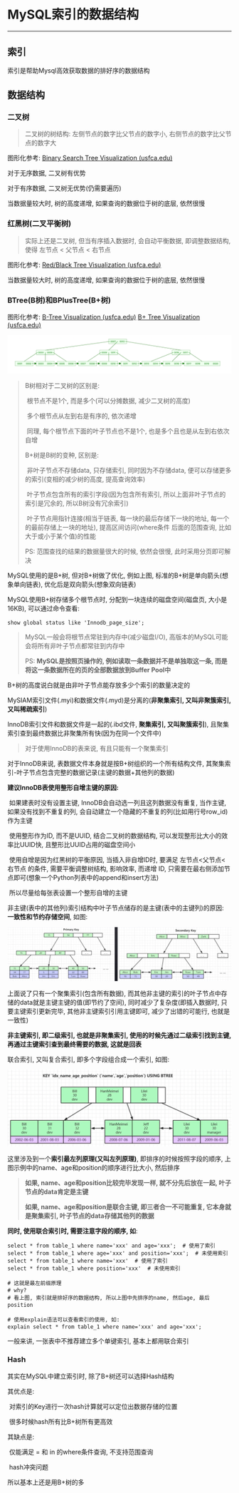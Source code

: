 # MySQL索引的数据结构

---

## 索引

索引是帮助Mysql高效获取数据的排好序的数据结构

## 数据结构

### 二叉树

> 二叉树的树结构: 左侧节点的数字比父节点的数字小, 右侧节点的数字比父节点的数字大

图形化参考: [Binary Search Tree Visualization (usfca.edu)](https://www.cs.usfca.edu/~galles/visualization/BST.html)

对于无序数据, 二叉树有优势

对于有序数据, 二叉树无优势(仍需要遍历)

当数据量较大时, 树的高度递增, 如果查询的数据位于树的底层, 依然很慢

### 红黑树(二叉平衡树)

> 实际上还是二叉树, 但当有序插入数据时, 会自动平衡数据, 即调整数据结构, 使得 左节点 < 父节点 < 右节点

图形化参考: [Red/Black Tree Visualization (usfca.edu)](https://www.cs.usfca.edu/~galles/visualization/RedBlack.html)

当数据量较大时, 树的高度递增, 如果查询的数据位于树的底层, 依然很慢

### BTree(B树)和BPlusTree(B+树)

图形化参考: [B-Tree Visualization (usfca.edu)](https://www.cs.usfca.edu/~galles/visualization/BTree.html) [B+ Tree Visualization (usfca.edu)](https://www.cs.usfca.edu/~galles/visualization/BPlusTree.html)

![image1](../images/image1.png)

> B树相对于二叉树的区别是:
>
> ​	根节点不是1个, 而是多个(可以分摊数据, 减少二叉树的高度)
>
> ​	多个根节点从左到右是有序的, 依次递增
>
> ​	同理, 每个根节点下面的叶子节点也不是1个, 也是多个且也是从左到右依次自增
>
> B+树是B树的变种, 区别是:
>
> ​	非叶子节点不存储data, 只存储索引, 同时因为不存储data, 便可以存储更多的索引(变相的减少树的高度, 提高查询效率)
>
> ​	叶子节点包含所有的索引字段(因为包含所有索引, 所以上面非叶子节点的索引是冗余的, 所以B树没有冗余索引)
>
> ​	叶子节点用指针连接(相当于链表, 每一块的最后存储下一块的地址, 每一个的最前存储上一块的地址), 提高区间访问(where条件	后面的范围查询, 比如大于或小于某个值)的性能
>
>  	PS: 范围查找的结果的数据量很大的时候, 依然会很慢, 此时采用分页即可解决

MySQL使用的是B+树, 但对B+树做了优化, 例如上图, 标准的B+树是单向箭头(想象单向链表), 优化后是双向箭头(想象双向链表)

MySQL使用B+树存储多个根节点时, 分配到一块连续的磁盘空间(磁盘页, 大小是16KB), 可以通过命令查看:

```mysql
show global status like 'Innodb_page_size';
```

> MySQL一般会将根节点常驻到内存中(减少磁盘I/O), 高版本的MySQL可能会将所有非叶子节点都常驻到内存中
>
> PS: **MySQL是按照页操作的, 例如读取一条数据并不是单独取这一条, 而是将这一条数据所在的页的全部数据放到Buffer Pool中**

B+树的高度说白就是由非叶子节点能存放多少个索引的数量决定的



MySIAM索引文件(.myi)和数据文件(.myd)是分离的(**非聚集索引, 又叫非聚簇索引, 又叫稀疏索引**)

InnoDB索引文件和数据文件是一起的(.ibd文件,  **聚集索引, 又叫聚簇索引**), 且聚集索引查到最终数据比非聚集所有快(因为在同一个文件中)

> 对于使用InnoDB的表来说, 有且只能有一个聚集索引

对于InnoDB来说, 表数据文件本身就是按B+树组织的一个所有结构文件, 其聚集索引-叶子节点包含完整的数据记录(主键的数据+其他列的数据)



**建议InnoDB表使用整形自增主键的原因:**

​	如果建表时没有设置主键, InnoDB会自动选一列且这列数据没有重复, 当作主键, 如果没有找到不重复的列, 会自动建立一个隐藏的不重复的列(比如用行号row_id)作为主键

​	使用整形作为ID, 而不是UUID, 结合二叉树的数据结构, 可以发现整形比大小的效率比UUID快, 且整形比UUID占用的磁盘空间小

​	使用自增是因为红黑树的平衡原因, 当插入非自增ID时, 要满足 左节点<父节点<右节点 的条件, 需要平衡调整树结构, 影响效率, 而递增	ID, 只需要在最右侧添加节点即可(想象一个Python列表中的append和insert方法)

​	所以尽量给每张表设置一个整形自增的主键

非主键(表中的其他列)索引结构中叶子节点储存的是主键(表中的主键列)的原因: **一致性和节约存储空间**, 如图:

![image2](../images/image2.png)

上面说了只有一个聚集索引(包含所有数据), 而其他非主键的索引的叶子节点中存储的data就是主键主键的值(即节约了空间), 同时减少了复杂度(即插入数据时, 只要主键索引更新完毕, 其他非主键索引引用主键即可, 减少了出错的可能行, 也就是一致性)

**非主键索引, 即二级索引, 也就是非聚集索引, 使用的时候先通过二级索引找到主键, 再通过主键索引查到最终需要的数据, 这就是回表**

联合索引, 又叫复合索引, 即多个字段组合成一个索引, 如图:

![image3](../images/image3.png)

这里涉及到一个**索引最左列原理(又叫左列原理)**, 即排序的时候按照字段的顺序, 上图示例中的name、age和position的顺序进行比大小, 然后排序

> **如果, name、age和position比较完毕发现一样, 就不分先后放在一起, 叶子节点的data肯定是主键**
>
> **如果, name、age和position是联合主键, 即三者合一不可能重复, 它本身就是聚集索引, 叶子节点的data存储其他列的数据**

**同时, 使用联合索引时, 需要注意字段的顺序, 如**:

```
select * from table_1 where name='xxx' and age='xxx';  # 使用了索引
select * from table_1 where age='xxx' and position='xxx';  # 未使用索引
select * from table_1 where name='xxx'  # 使用了索引
select * from table_1 where position='xxx'  # 未使用索引

# 这就是最左前缀原理
# why?
# 看上图, 索引就是排好序的数据结构, 所以上图中先排序的name, 然后age, 最后position

# 使用explain语法可以查看索引的使用, 如:
explain select * from table_1 where name='xxx' and age='xxx'; 
```

一般来讲, 一张表中不推荐建立多个单键索引, 基本上都用联合索引

### Hash

其实在MySQL中建立索引时, 除了B+树还可以选择Hash结构

其优点是:

​	对索引的Key进行一次hash计算就可以定位出数据存储的位置

​	很多时候hash所有比B+树所有更高效

其缺点是:

​	仅能满足 = 和 in 的where条件查询, 不支持范围查询

​	hash冲突问题

所以基本上还是用B+树的多
